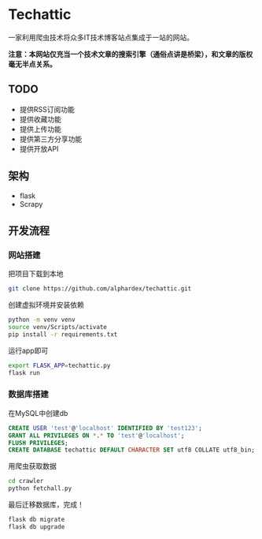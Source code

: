 # Techattic

一家利用爬虫技术将众多IT技术博客站点集成于一站的网站。

**注意：本网站仅充当一个技术文章的搜索引擎（通俗点讲是桥梁），和文章的版权毫无半点关系。**

## TODO

- 提供RSS订阅功能
- 提供收藏功能
- 提供上传功能
- 提供第三方分享功能
- 提供开放API

## 架构

- flask
- Scrapy

## 开发流程

### 网站搭建

把项目下载到本地

``` bash
git clone https://github.com/alphardex/techattic.git
```

创建虚拟环境并安装依赖

``` bash
python -m venv venv
source venv/Scripts/activate
pip install -r requirements.txt
```

运行app即可

``` bash
export FLASK_APP=techattic.py
flask run
```

### 数据库搭建

在MySQL中创建db

``` sql
CREATE USER 'test'@'localhost' IDENTIFIED BY 'test123';
GRANT ALL PRIVILEGES ON *.* TO 'test'@'localhost';
FLUSH PRIVILEGES;
CREATE DATABASE techattic DEFAULT CHARACTER SET utf8 COLLATE utf8_bin;
```

用爬虫获取数据

``` bash
cd crawler
python fetchall.py
```

最后迁移数据库，完成！

``` bash
flask db migrate
flask db upgrade
```